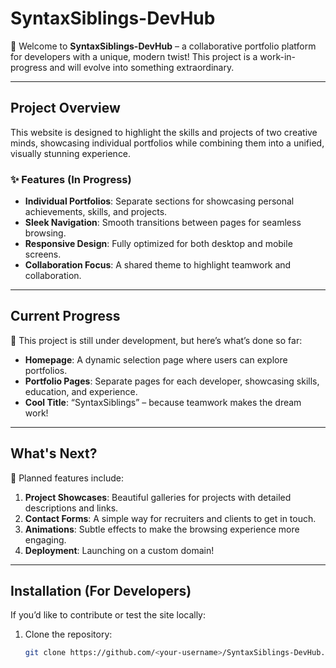 # **SyntaxSiblings-DevHub**

🚀 Welcome to **SyntaxSiblings-DevHub** – a collaborative portfolio platform for developers with a unique, modern twist! This project is a work-in-progress and will evolve into something extraordinary.

---

## **Project Overview**

This website is designed to highlight the skills and projects of two creative minds, showcasing individual portfolios while combining them into a unified, visually stunning experience.

### ✨ Features (In Progress)

- **Individual Portfolios**: Separate sections for showcasing personal achievements, skills, and projects.
- **Sleek Navigation**: Smooth transitions between pages for seamless browsing.
- **Responsive Design**: Fully optimized for both desktop and mobile screens.
- **Collaboration Focus**: A shared theme to highlight teamwork and collaboration.

---

## **Current Progress**

🚧 This project is still under development, but here’s what’s done so far:
- **Homepage**: A dynamic selection page where users can explore portfolios.
- **Portfolio Pages**: Separate pages for each developer, showcasing skills, education, and experience.
- **Cool Title**: “SyntaxSiblings” – because teamwork makes the dream work!

---

## **What's Next?**

🌟 Planned features include:
1. **Project Showcases**: Beautiful galleries for projects with detailed descriptions and links.
2. **Contact Forms**: A simple way for recruiters and clients to get in touch.
3. **Animations**: Subtle effects to make the browsing experience more engaging.
4. **Deployment**: Launching on a custom domain!

---

## **Installation (For Developers)**

If you’d like to contribute or test the site locally:
1. Clone the repository:
   ```bash
   git clone https://github.com/<your-username>/SyntaxSiblings-DevHub.git
